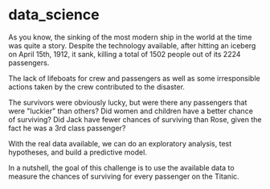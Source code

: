 # data_science
As you know, the sinking of the most modern ship in the world at the time was quite a story. Despite the technology available, after hitting an iceberg on April 15th, 1912, it sank, killing a total of 1502 people out of its 2224 passengers.

The lack of lifeboats for crew and passengers as well as some irresponsible actions taken by the crew contributed to the disaster.

The survivors were obviously lucky, but were there any passengers that were "luckier" than others? Did women and children have a better chance of surviving? Did Jack have fewer chances of surviving than Rose, given the fact he was a 3rd class passenger?

With the real data available, we can do an exploratory analysis, test hypotheses, and build a predictive model.

In a nutshell, the goal of this challenge is to use the available data to measure the chances of surviving for every passenger on the Titanic.
